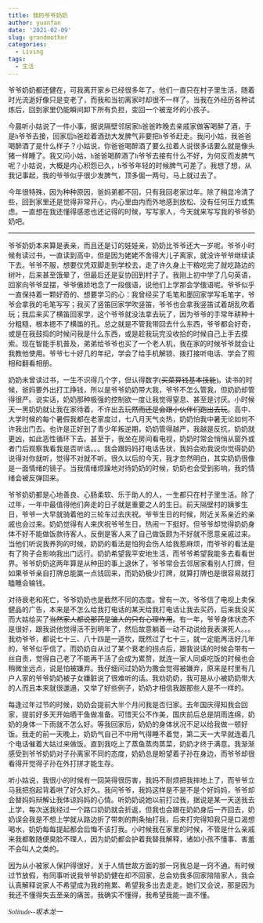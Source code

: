 ```yaml
---
title: 我的爷爷奶奶
author: yuanfan
date: '2021-02-09'
slug: grandmother
categories:
  - Living
tags:
  - 生活
---
```


<font face="微软雅黑">爷爷奶奶都还健在，可我离开家乡已经很多年了。他们一直只在村子里生活，随着时光流逝好像只是变老了，而我和当初离家时却很不一样了。当我在外经历各种试炼后，回到家里仍能瞬间卸下所有负担，变回一个被宠坏的小孩子。

<!--more-->

<font face="微软雅黑">今晨听小姑说了一件小事，据说隔壁邻居家h爸爸昨晚去亲戚家做客喝醉了酒，于是h爷爷去接，回家后h爸趁着酒劲大发脾气非要把h爷爷赶走。我问小姑，我爸爸喝醉酒了是什么样子？小姑说，你爸爸喝醉酒了要么拉着人说很多话要么就是像头猪一样睡了。我又问小姑，h爸爸喝醉酒了h爷爷去接有什么不好，为何反而发脾气呢？小姑说，大概是内心积怨已久，h爷爷年轻的时候脾气可差了。我想了想，从我记事起，我的爷爷似乎很少发脾气，顶多倔一两句，马上就过去了。

<font face="微软雅黑">今年很特殊，因为种种原因，爸妈弟都不回，只有我回老家过年。除了稍显冷清了些，回到家里还是觉得非常开心，内心里由内而外地感到放松、没有任何压力或焦虑。一直想在我还懂得感恩也还记得的时候，写写家人，今天就来写写我的爷爷奶奶吧。

------------------------

<font face="微软雅黑">爷爷奶奶本来算是表亲，而且还是订的娃娃亲，奶奶比爷爷还大一岁呢。爷爷小时候有读过书，一直读到高中，但是因为姥姥不舍得大儿子离家，就没许爷爷继续读下去。爷爷不服，想要仅凭双脚走到学校去，走了许久身上干粮吃完了就吃路边的树叶，后来甚至饿晕了，但最后还是妥协回到村子了。我刚上初中学了几句英语，回家向爷爷显摆，爷爷傲娇地念了一段俄语，说他们上学那会学俄语呢。爷爷似乎一直保持着一颗好奇的、想要学习的心：我曾经买了毛笔和墨回家学写毛笔字，爷爷会拿我的毛笔写写；我买了竖笛回家学吹竖笛，爷爷也会拿我竖笛试着胡乱吹着玩；我后来买了横笛回家学，这个爷爷就没法拿去玩了，因为爷爷的手常年耕种十分粗糙，根本摁不了横笛的孔。总之就是不管我带回去什么东西，爷爷都会好奇，或是在我鼓捣的时候问我是什么东西，或是趁我玩完没收拾的时候自己上手去摸索。现在智能手机普及，弟弟给爷爷也买了一个老人机，我在家的时候爷爷就会让我教他使用。爷爷七十好几的年纪，学会了给手机解锁、拨打接听电话、学会了照相和翻看相册。

<font face="微软雅黑">奶奶未曾读过书，一生不识得几个字，但认得数字(~~买菜算钱基本技能~~)。读书的时候，爸妈要外出打工挣钱，所以是爷爷奶奶带大我，爷爷不怎么管我，但奶奶却管得很严。说实话，奶奶那种极强的控制欲一度让我觉得窒息、甚至是讨厌。小时候天一黑奶奶就让我在家待着，不许出去玩~~然而还是会跟小伙伴们跑出去玩~~。高中、大学时候的每个暑假我都在老家度过，七八月天气炎热，奶奶怕我中暑无论如何不许我出门去。也许是正好到了青少年叛逆期，奶奶管得越严，我越是反抗，奶奶就更凶，如此恶性循环下去。甚至于，我坐在房间看电视，奶奶时常会悄悄从窗外或者门后观察我看我是否听话。。。我会跟妈妈打电话告状，我妈会劝我说你觉得奶奶说得对你就听，觉得不对就不听。很久以后的今天，我才忽然明白，其实奶奶很像是一面情绪的镜子。当我情绪烦躁地对待奶奶的时候，奶奶也会受到影响，我的情绪会被反弹回来。

<font face="微软雅黑">爷爷奶奶都是心地善良、心肠柔软、乐于助人的人，一生都只在村子里生活。除了过年，一年中最值得他们奔走的日子就是重要之人的生日。前天隔壁村的姨爹生日，爷爷一大早就骑着他的三轮车过去庆祝。爷爷生日的时候，附近关系亲近的亲戚也会过来。奶奶觉得有人来庆祝爷爷生日，热闹一下挺好。但爷爷却觉得奶奶身体不好不能做饭款待客人，反倒是客人来了自己做饭颇为不好就不愿意亲戚过来。当他们听说我养狗的时候，奶奶的看法是怕狗会伤人给我惹麻烦，而爷爷的看法是有了狗子会影响我出门远行。奶奶希望我平安地生活，而爷爷希望我能多去看看世界。爷爷奶奶这两年算是从种田的事上退休了，爷爷常会去邻居家看别人打牌，但如果爷爷亲自打牌总能赢一点钱回来，而奶奶极少打牌，就算打牌也是很容易就打瞌睡会输钱。

<font face="微软雅黑">对待衰老和死亡，爷爷奶奶也是截然不同的态度。曾有一次，爷爷信了电视上卖保健品的广告，本来是不怎么给我打电话的某天给我打电话让我去买药，后来我没买而大姑给买了~~当然家人都说那药是骗人的只有心理作用~~。有一年，爷爷身体状态不是很好，跟我说他觉得活不到明年了，然后故意躺着一动不动说给我表演死人。。。我劝爷爷，都说七十三、八十四是一道坎，既然过了七十三，就一定能再活好几年的，爷爷似乎信了。而奶奶自从过了某个衰老的拐点后，跟我说话的时候会带有一丝自责，觉得自己老了不能再干活了会成为累赘，就连一家人同桌吃饭的时候也会稍微坐远点，说是怕被嫌弃。我仔细问过奶奶为撒会觉得被嫌弃，原来是村里有几户人家的爷爷奶奶被子女嫌脏说了很难听的话。我劝奶奶，我可是从小被奶奶带大的人而且本来就很邋遢，又举了好些例子，奶奶才相信我跟那些人是不一样的。

<font face="微软雅黑">每逢过年过节的时候，奶奶会提前大半个月问我是否归家。去年国庆得知我会回家，提前好多天开始晒干鱼做准备。可惜天公不作美，国庆前后总是阴雨连绵，奶奶的身体一下雨就不怎么好。等我回家后，奶奶的身体状况不足以给我做一顿好饭。我走的前一天晚上，奶奶气自己不中用气得睡不着觉，第二天一大早就连着几个电话催着大姑过来做饭。直到我吃上了蒸鱼蒸肉蒸菜，奶奶才终于满意。我渐渐感受到爷爷奶奶对子孙离家不同的态度，奶奶总是盼望着子孙在身边，而爷爷却很看得开觉得子孙在外打拼才能生存。

<font face="微软雅黑">听小姑说，我很小的时候有一回哭得很厉害，我妈不耐烦把我摔地上了，而爷爷立马我把抱起背着哄了好久好久。我问爷爷，我妈这样是不是不是个好妈妈，爷爷却会替妈妈辩解让我体谅妈妈的心情。听奶奶说她以前打过我，据说是某一天送我去上学，每次送我经过一个路口奶奶就会折返，但我也会跟在奶奶身后一齐回去，奶奶误会我是不想上学就从路边折了带刺的荆条抽打我，后来打完得知我只是口渴想喝水，奶奶每每提起都会后悔不该打我。小时候我在家里的时候，不管是什么亲戚来我都敢随便臭脸不理人，因为奶奶都会护着我替我解释，诸如小孩不懂事、害羞不会叫人之类的。

<font face="微软雅黑">因为从小被家人保护得很好，关于人情世故方面的那一窍我总是一窍不通。有时候过节放假，有同事听说我爷爷奶奶健在却不回家，总会劝我多回家陪陪家人，我会认真解释说家人不希望成为我的拖累、希望我多出去走走。她们又会说，那是因为我还不懂得失去至亲的痛苦。我确实不懂得，我希望我能一直不懂。

*Solitude--坂本龙一*
